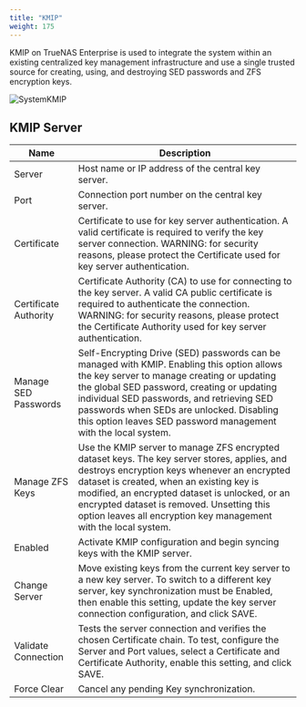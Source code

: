 ```yaml
---
title: "KMIP"
weight: 175
---
```


KMIP on TrueNAS Enterprise is used to integrate the system within an existing centralized key management infrastructure and use a single trusted source for creating, using, and destroying SED passwords and ZFS encryption keys.

![SystemKMIP](/images/CORE/12.0/SystemKMIP.png "KMIP Options")

## KMIP Server

| Name | Description |
|------|------|
| Server | Host name or IP address of the central key server. |
| Port | Connection port number on the central key server. |
| Certificate | Certificate to use for key server authentication. A valid certificate is required to verify the key server connection. WARNING: for security reasons, please protect the Certificate used for key server authentication. |
| Certificate Authority | Certificate Authority (CA) to use for connecting to the key server. A valid CA public certificate is required to authenticate the connection. WARNING: for security reasons, please protect the Certificate Authority used for key server authentication. |
| Manage SED Passwords | Self-Encrypting Drive (SED) passwords can be managed with KMIP. Enabling this option allows the key server to manage creating or updating the global SED password, creating or updating individual SED passwords, and retrieving SED passwords when SEDs are unlocked. Disabling this option leaves SED password management with the local system. |
| Manage ZFS Keys | Use the KMIP server to manage ZFS encrypted dataset keys. The key server stores, applies, and destroys encryption keys whenever an encrypted dataset is created, when an existing key is modified, an encrypted dataset is unlocked, or an encrypted dataset is removed. Unsetting this option leaves all encryption key management with the local system. |
| Enabled | Activate KMIP configuration and begin syncing keys with the KMIP server. |
| Change Server | Move existing keys from the current key server to a new key server. To switch to a different key server, key synchronization must be Enabled, then enable this setting, update the key server connection configuration, and click SAVE. |
| Validate Connection | Tests the server connection and verifies the chosen Certificate chain. To test, configure the Server and Port values, select a Certificate and Certificate Authority, enable this setting, and click SAVE. |
| Force Clear | Cancel any pending Key synchronization. |
